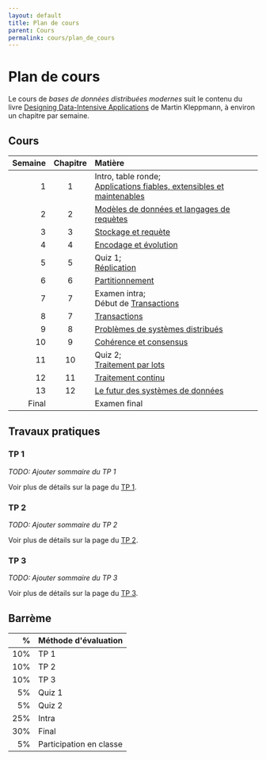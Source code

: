 ```yaml
---
layout: default
title: Plan de cours
parent: Cours
permalink: cours/plan_de_cours
---
```


# Plan de cours

Le cours de _bases de données distribuées modernes_ suit le contenu du livre 
[Designing Data-Intensive Applications](https://dataintensive.net) de Martin Kleppmann, à environ un
chapitre par semaine.

## Cours

| Semaine | Chapitre | Matière |
| ------: | :------: | :------ |
| 1       | 1        | Intro, table ronde; <br />[Applications fiables, extensibles et maintenables](contenu/ch1.md) |
| 2       | 2        | [Modèles de données et langages de requètes](contenu/ch2.md) |
| 3       | 3        | [Stockage et requète](contenu/ch3.md) |
| 4       | 4        | [Encodage et évolution](contenu/ch4.md) |
| 5       | 5        | Quiz 1; <br />[Réplication](contenu/ch5.md) |
| 6       | 6        | [Partitionnement](contenu/ch6.md) |
| 7       | 7        | Examen intra; <br />Début de [Transactions](contenu/ch7.md) |
| 8       | 7        | [Transactions](contenu/ch7.md) |
| 9       | 8        | [Problèmes de systèmes distribués](contenu/ch8.md) |
| 10      | 9        | [Cohérence et consensus](contenu/ch9.md) |
| 11      | 10       | Quiz 2; <br />[Traitement par lots](contenu/ch10.md) |
| 12      | 11       | [Traitement continu](contenu/ch11.md) |
| 13      | 12       | [Le futur des systèmes de données](contenu/ch12.md) |
| Final   |          | Examen final |

## Travaux pratiques

### TP 1

_TODO: Ajouter sommaire du TP 1_

Voir plus de détails sur la page du [TP 1](../tp/tp1.md).

### TP 2

_TODO: Ajouter sommaire du TP 2_

Voir plus de détails sur la page du [TP 2](../tp/tp2.md).

### TP 3

_TODO: Ajouter sommaire du TP 3_

Voir plus de détails sur la page du [TP 3](../tp/tp3.md).

## Barrème 

| %   | Méthode d'évaluation    |
| --: | :---------------------- |
| 10% | TP 1                    |
| 10% | TP 2                    |
| 10% | TP 3                    |
| 5%  | Quiz 1                  |
| 5%  | Quiz 2                  |
| 25% | Intra                   |
| 30% | Final                   |
| 5%  | Participation en classe |